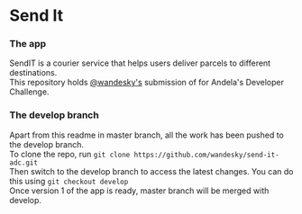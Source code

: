 # Send It
### The app
SendIT is a courier service that helps users deliver parcels to different destinations.   
This repository holds [@wandesky's](https://github.com/wandesky) submission of for Andela's Developer Challenge.  
### The develop branch
Apart from this readme in master branch, all the work has been pushed to the develop branch.  
To clone the repo, run `git clone https://github.com/wandesky/send-it-adc.git`  
Then switch to the develop branch to access the latest changes. You can do this using `git checkout develop`  
Once version 1 of the app is ready, master branch will be merged with develop.  